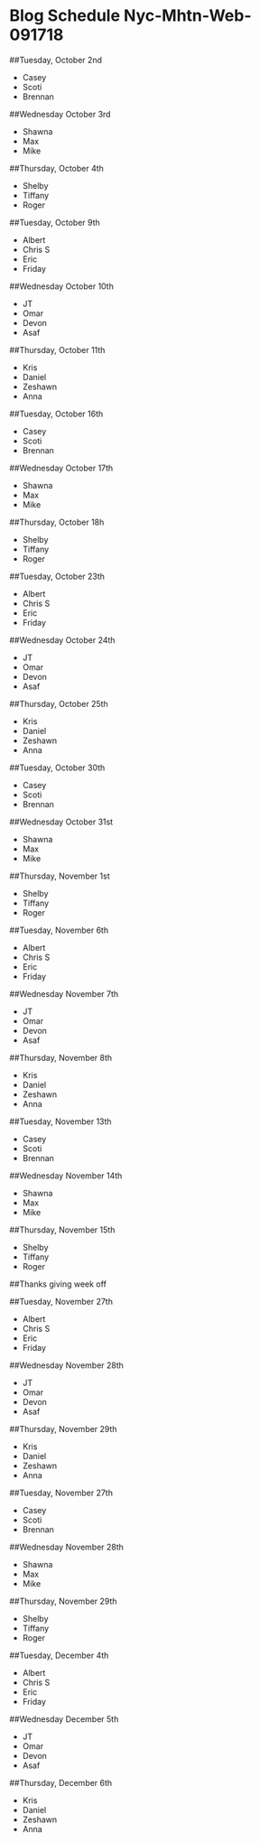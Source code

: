 # Blog Schedule Nyc-Mhtn-Web-091718


##Tuesday, October 2nd
* Casey
* Scoti
* Brennan

##Wednesday October 3rd
* Shawna
* Max
* Mike


##Thursday, October 4th
* Shelby
* Tiffany
* Roger



##Tuesday, October 9th
* Albert
* Chris S 
* Eric
* Friday

##Wednesday October 10th
* JT
* Omar
* Devon
* Asaf

##Thursday, October 11th
* Kris
* Daniel
* Zeshawn
* Anna


##Tuesday, October 16th
* Casey
* Scoti
* Brennan

##Wednesday October 17th
* Shawna
* Max
* Mike

##Thursday, October 18h
* Shelby
* Tiffany
* Roger


##Tuesday, October 23th
* Albert
* Chris S 
* Eric
* Friday

##Wednesday October 24th
* JT
* Omar
* Devon
* Asaf

##Thursday, October 25th
* Kris
* Daniel
* Zeshawn
* Anna


##Tuesday, October 30th
* Casey
* Scoti
* Brennan


##Wednesday October 31st
* Shawna
* Max
* Mike


##Thursday, November 1st
* Shelby
* Tiffany
* Roger


##Tuesday, November 6th
* Albert
* Chris S 
* Eric
* Friday


##Wednesday November 7th
* JT
* Omar
* Devon
* Asaf

##Thursday, November 8th
* Kris
* Daniel
* Zeshawn
* Anna


##Tuesday, November 13th
* Casey
* Scoti
* Brennan


##Wednesday November 14th
* Shawna
* Max
* Mike

##Thursday, November 15th
* Shelby
* Tiffany
* Roger

##Thanks giving week off


##Tuesday, November 27th
* Albert
* Chris S 
* Eric
* Friday

##Wednesday November 28th
* JT
* Omar
* Devon
* Asaf


##Thursday, November 29th
* Kris
* Daniel
* Zeshawn
* Anna



##Tuesday, November 27th
* Casey
* Scoti
* Brennan

##Wednesday November 28th
* Shawna
* Max
* Mike

##Thursday, November 29th
* Shelby
* Tiffany
* Roger


##Tuesday, December 4th
* Albert
* Chris S 
* Eric
* Friday

##Wednesday December 5th
* JT
* Omar
* Devon
* Asaf

##Thursday, December 6th
* Kris
* Daniel
* Zeshawn
* Anna
